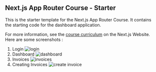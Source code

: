 ## Next.js App Router Course - Starter

This is the starter template for the Next.js App Router Course. It contains the starting code for the dashboard application.

For more information, see the [course curriculum](https://nextjs.org/learn) on the Next.js Website.
<br/>
Here are some screenshots :
1. Login ![login](https://github.com/padmashree138/nextjs-dashboard/assets/156641444/f19236f0-5639-441d-a020-eab9bdc830af)
2. Dashboard ![dashboard](https://github.com/padmashree138/nextjs-dashboard/assets/156641444/90d109da-dfda-47ed-82b4-1038a9fae0ae)
3. Invoices ![invoices](https://github.com/padmashree138/nextjs-dashboard/assets/156641444/9c749b39-5059-49cf-9dae-f0b5d2f9bd73)
4. Creating Invoices ![create invoice](https://github.com/padmashree138/nextjs-dashboard/assets/156641444/3f0c1529-7b8a-4b94-a142-3a789227b6f6)
